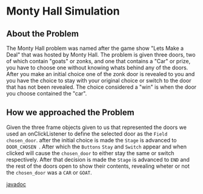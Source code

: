 # Monty Hall Simulation

## About the Problem
The Monty Hall problem was named after the game show "Lets Make a Deal"
that was hosted by Monty Hall. The problem is given three doors, two of which
contain "goats" or zonks, and one that contains a "Car" or prize, you have to
choose one without knowing whats behind any of the doors. After you make an
initial choice one of the zonk door is revealed to you and you have the choice
to stay with your original choice or switch to the door that has not been
revealed. The choice considered a "win" is when the door you choose contained
the "car".

## How we approached the Problem
Given the three frame objects given to us that represented the doors we used
an onClickListener to define the selected door as the <code>Field</code> <code>chosen_door</code>.
after the initial choice is made the <code>Stage</code> is advanced to <code>DOOR_CHOSEN
</code>. After which the <code>Buttons</code> <code>Stay</code> and <code>Switch</code> appear and when
clicked will cause the <code>chosen_door</code> to either stay the same or switch respectively. After 
that decision is made the <code>Stage</code> is advanced to <code>END</code> and the rest of the doors open to show their contents, revealing
wheter or not the <code>chosen_door</code> was a <code>CAR</code> or <code>GOAT</code>.

[javadoc](docs)
